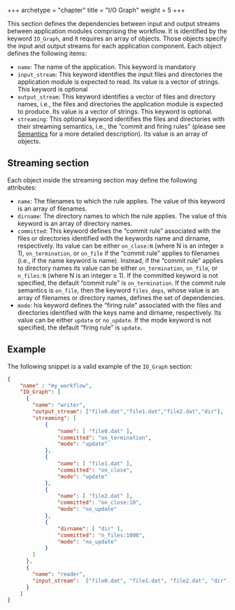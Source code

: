 +++
archetype = "chapter"
title = "I/O Graph"
weight = 5
+++


This section defines the dependencies between input and output streams between application modules comprising the workflow. It is identified by the keyword `IO_Graph`, and it requires an array of objects. Those objects specify the input and output streams for each application component. Each object defines the following items:

- `name`: The name of the application. This keyword is mandatory
- `input_stream`: This keyword identifies the input files and directories the application module is expected to read. Its value is a vector of strings. This keyword is optional
- `output_stream`: This keyword identifies a vector of files and directory names, i.e., the files and directories the application module is expected to produce. Its value is a  vector of strings. This keyword is optional.
- `streaming`: This optional keyword identifies the files and directories with their streaming semantics, i.e., the “commit and firing rules” (please see [Semantics](semantics.md) for a more detailed description). Its value is an array of objects.

## Streaming section
Each object inside the streaming section may define the following attributes:
- `name`: The filenames to which the rule applies. The value of this keyword is an array of filenames.
- `dirname`: The directory names to which the rule applies. The value of this keyword is an array of directory names.
- `committed`: This keyword defines the “commit rule” associated with the files or directories identified with the keywords name and dirname, respectively. Its value can be either `on_close:N` (where N is an integer ≥ 1), `on_termination`, or `on_file` if the “commit rule” applies to filenames (i.e., if the name keyword is name). Instead, if the “commit rule” applies to directory names its value can be either `on_termination`, `on_file`, or `n_files:N` (where N is an integer ≥ 1). If the committed keyword is not specified, the default “commit rule” is `on_termination`. If the commit rule semantics is `on_file`, then the keyword `files_deps`, whose value is an array of filenames or directory names, defines the set of dependencies.
- `mode`: his keyword defines the “firing rule” associated with the files and directories identified with the keys name and dirname, respectively. Its value can be either `update` or `no_update`. If the mode keyword is not specified, the default “firing rule” is `update`.

## Example

The following snippet is a valid example of the `IO_Graph` section:

```json
{
    "name" : "my_workflow",
    "IO_Graph": [
      {
        "name": "writer",
        "output_stream": ["file0.dat","file1.dat","file2.dat","dir"],
        "streaming": [
            {
                "name": [ "file0.dat" ],
                "committed": "on_termination",
                "mode": "update"
            },
            {
                "name": [ "file1.dat" ],
                "committed": "on_close",
                "mode": "update"
            },
            {
                "name": [ "file2.dat" ],
                "committed": "on_close:10",
                "mode": "no_update"
            },
            {
                "dirname": [ "dir" ],
                "committed": "n_files:1000",
                "mode": "no_update"
            }
        ]
      },
      {
        "name": "reader",
        "input_stream":  ["file0.dat", "file1.dat", "file2.dat", "dir"]
      }
    ]
}
```
